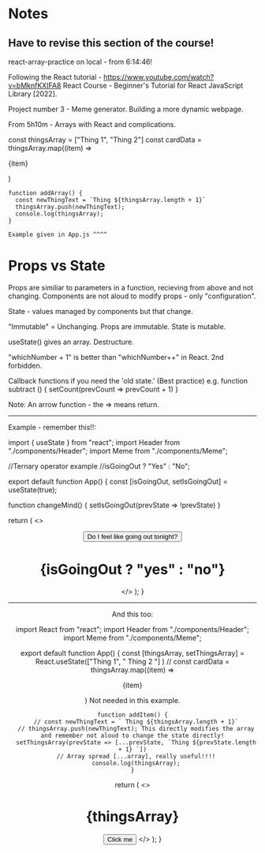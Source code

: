 # Notes

## Have to revise this section of the course!
react-array-practice on local - from 6:14:46!

Following the React tutorial - https://www.youtube.com/watch?v=bMknfKXIFA8 React Course - Beginner's Tutorial for React JavaScript Library [2022].

Project number 3 - Meme generator. Building a more dynamic webpage.

From 5h10m - Arrays with React and complications.

const thingsArray = ["Thing 1", "Thing 2"]
    const cardData = thingsArray.map((item) => <p>{item}</p> )

    function addArray() {
      const newThingText = `Thing ${thingsArray.length + 1}`
      thingsArray.push(newThingText);
      console.log(thingsArray);
    }

    Example given in App.js ^^^^

# Props vs State

Props are similiar to parameters in a function, recieving from above and not changing. Components are not aloud to modify props - only "configuration".

State - values managed by components but that change.

"Immutable" = Unchanging. Props are immutable. State is mutable.

useState() gives an array. Destructure.

"whichNumber + 1" is better than "whichNumber++" in React. 2nd forbidden.

Callback functions if you need the 'old state.' (Best practice) e.g.
function subtract () {
    setCount(prevCount => prevCount + 1)
}

Note: An arrow function - the => means return.

--------------------------------------------------
Example - remember this!!:

import { useState } from "react";
import Header from "./components/Header";
import Meme from "./components/Meme";

//Ternary operator example
//isGoingOut ? "Yes" : "No";

export default function App() {
  const [isGoingOut, setIsGoingOut] = useState(true);

  function changeMind() {
    setIsGoingOut(prevState => !prevState)
  }

  return (
    <>
      <Header />
      <Meme />
      <div>
        <button onClick={changeMind}>Do I feel like going out tonight?</button>
        <div>
          <h1>{isGoingOut ? "yes" : "no"}</h1>
        </div>
      </div>
    </>
  );
}

--------------------------------------------------------
And this too:

import React from "react";
import Header from "./components/Header";
import Meme from "./components/Meme";

export default function App() {
  const [thingsArray, setThingsArray] = React.useState(["Thing 1", " Thing 2 "] )
    // const cardData = thingsArray.map((item) => <p>{item}</p> ) Not needed in this example.

    
    function addItem() {
      // const newThingText = ` Thing ${thingsArray.length + 1}`
      // thingsArray.push(newThingText); This directly modifies the array and remember not aloud to change the state directly!
      setThingsArray(prevState => [...prevState, `Thing ${prevState.length + 1} `])
      // Array spread [...array], really useful!!!!
      console.log(thingsArray);
    }

  return (
    <>
      <Header />
      <Meme />
      <h1 className="things">{thingsArray}</h1>
      <button onClick={addItem}>Click me</button>
    </>
  );
}

